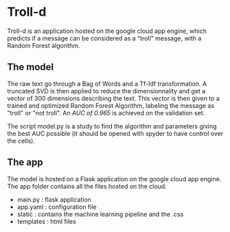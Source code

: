 # Troll-d

Troll-d is an application hosted on the google cloud app engine, which predicts if a message can be considered as a  "troll" message, with a Random Forest algorithm.

## The model

The raw text go through a Bag of Words and a Tf-Idf transformation. A truncated SVD is then applied to reduce the dimensionnality and get a vector of 300 dimensions describing the text. This vector is then given to a trained and optimized Random Forest Algorithm, labeling the message as "troll" or "not troll". An *AUC of 0.965* is achieved on the validation set.

The script model.py is a study to find the algorithm and parameters giving the best AUC possible (it should be opened with spyder to have control over the cells).

## The app

The model is hosted on a Flask application on the google cloud app engine. The app folder contains all the files hosted on the cloud.

* main.py : flask application
* app.yaml : configuration file
* static : contains the machine learning pipeline and the .css
* templates : html files
